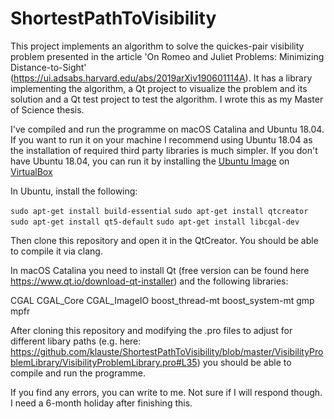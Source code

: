 # ShortestPathToVisibility
This project implements an algorithm to solve the quickes-pair visibility problem presented in the article 'On Romeo and Juliet Problems: Minimizing Distance-to-Sight' (https://ui.adsabs.harvard.edu/abs/2019arXiv190601114A). It has a library implementing the algorithm, a Qt project to visualize the problem and its solution and a Qt test project to test the algorithm. I wrote this as my Master of Science thesis.

I've compiled and run the programme on macOS Catalina and Ubuntu 18.04. If you want to run it on your machine I recommend using Ubuntu 18.04 as the installation of required third party libraries is much simpler. If you don't have Ubuntu 18.04, you can run it by installing the [Ubuntu Image](http://releases.ubuntu.com/18.04/) on [VirtualBox](https://www.virtualbox.org/)

In Ubuntu, install the following:

`sudo apt-get install build-essential`
`sudo apt-get install qtcreator`
`sudo apt-get install qt5-default`
`sudo apt-get install libcgal-dev`

Then clone this repository and open it in the QtCreator. You should be able to compile it via clang.

In macOS Catalina you need to install Qt (free version can be found here https://www.qt.io/download-qt-installer) and the following libraries:

CGAL
CGAL\_Core
CGAL\_ImageIO
boost\_thread-mt
boost\_system-mt
gmp
mpfr

After cloning this repository and modifying the .pro files to adjust for different libary paths (e.g. here: https://github.com/klauste/ShortestPathToVisibility/blob/master/VisibilityProblemLibrary/VisibilityProblemLibrary.pro#L35) you should be able to compile and run the programme.

If you find any errors, you can write to me. Not sure if I will respond though. I need a 6-month holiday after finishing this.
